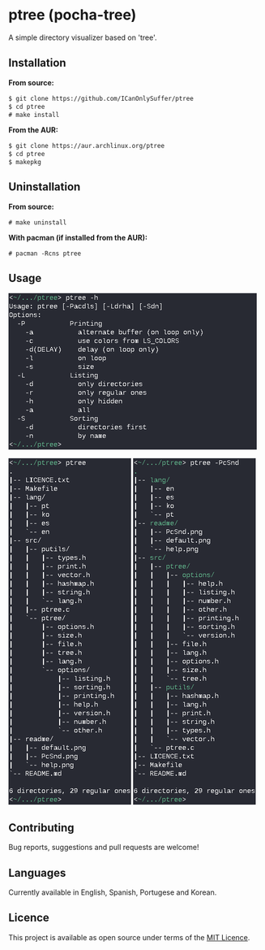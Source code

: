 # ptree (pocha-tree)

A simple directory visualizer based on 'tree'.

## Installation

**From source:**

	$ git clone https://github.com/ICanOnlySuffer/ptree
	$ cd ptree
	# make install

**From the AUR:**

	$ git clone https://aur.archlinux.org/ptree
	$ cd ptree
	$ makepkg

## Uninstallation

**From source:**

	# make uninstall

**With pacman (if installed from the AUR):**

	# pacman -Rcns ptree

## Usage

![](./readme/help.png)

![](./readme/default.png) ![](./readme/PcSnd.png)

## Contributing

Bug reports, suggestions and pull requests are welcome!

## Languages

Currently available in English, Spanish, Portugese and Korean.

## Licence

This project is available as open source under terms of the
[MIT Licence](https://opensource.org/licenses/MIT).

